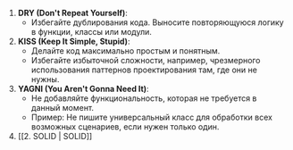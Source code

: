 1.  **DRY (Don't Repeat Yourself)**:
	- Избегайте дублирования кода. Выносите повторяющуюся логику в функции, классы или модули.
2. **KISS (Keep It Simple, Stupid)**:
	- Делайте код максимально простым и понятным.
	- Избегайте избыточной сложности, например, чрезмерного использования паттернов проектирования там, где они не нужны.
3. **YAGNI (You Aren't Gonna Need It)**:
	- Не добавляйте функциональность, которая не требуется в данный момент.
	- Пример: Не пишите универсальный класс для обработки всех возможных сценариев, если нужен только один.
4. [[2. SOLID | SOLID]]